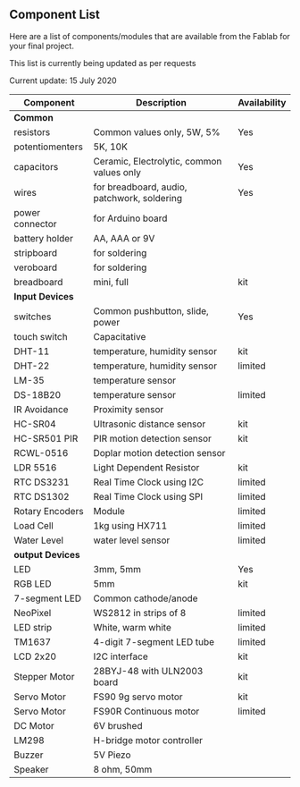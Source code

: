 ## Component List

Here are a list of components/modules that are available from the Fablab for your final project.

This list is currently being updated as per requests

Current update:  15 July 2020

|Component    | Description                               |Availability |
|-------------|-------------------------------------------|-------------|
|**Common** |                                          |     |
|resistors    |Common values only, 5W, 5%                 |Yes  |
|potentiomenters | 5K, 10K                                | |
|capacitors   |Ceramic, Electrolytic, common values only  |Yes  |
|wires        |for breadboard, audio, patchwork, soldering|Yes  |
|power connector | for Arduino board                      |     |
|battery holder |AA, AAA or 9V                            |     |
|stripboard   |for soldering                              |     |
|veroboard    |for soldering                              |     |
|breadboard   |mini, full                                 |kit  |
|**Input Devices** |                                          |     |
|switches     |Common pushbutton, slide, power            |Yes  |
|touch switch |Capacitative                               | |
|DHT-11       |temperature, humidity sensor               |kit |
|DHT-22       |temperature, humidity sensor               |limited |
|LM-35        |temperature sensor                         | |
|DS-18B20     |temperature sensor                         |limited |
|IR Avoidance |Proximity sensor                           | |
|HC-SR04      |Ultrasonic distance sensor                 |kit |
|HC-SR501 PIR |PIR motion detection sensor                |kit |
|RCWL-0516    |Doplar motion detection sensor             | |
|LDR 5516     |Light Dependent Resistor                   |kit |
|RTC DS3231   |Real Time Clock using I2C                  |limited |
|RTC DS1302   |Real Time Clock using SPI                  |limited |
|Rotary Encoders | Module                                 |limited |
|Load Cell    |1kg using HX711                            |limited |
|Water Level  |water level sensor                         |limited |
|**output Devices** |                                          |     |
|LED          |3mm, 5mm                                   |Yes |
|RGB LED      |5mm                                        |kit |
|7-segment LED |Common cathode/anode                      |    |
|NeoPixel     |WS2812 in strips of 8                      |limited |
|LED strip    |White, warm white                          |limited |
|TM1637       |4-digit 7-segment LED tube                  |limited|
|LCD 2x20     |I2C interface                              |kit |
|Stepper Motor | 28BYJ-48 with ULN2003 board              |kit |
|Servo Motor | FS90 9g servo motor                        |kit |
|Servo Motor | FS90R Continuous motor                     |limited |
|DC Motor    | 6V brushed                                 | |
|LM298       | H-bridge motor controller                  | |
|Buzzer      |5V Piezo                                    | |
|Speaker     |8 ohm, 50mm                                 | |

